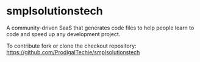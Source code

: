 # smplsolutionstech
A community-driven SaaS that generates code files to help people learn to code and speed up any development project.

To contribute fork or clone the checkout repository: https://github.com/ProdigalTechie/smplsolutionstech

